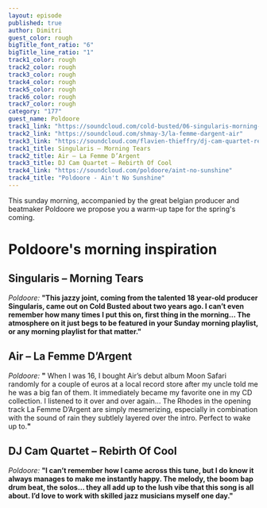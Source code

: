 ```yaml
---
layout: episode
published: true
author: Dimitri
guest_color: rough
bigTitle_font_ratio: "6"
bigTitle_line_ratio: "1"
track1_color: rough
track2_color: rough
track3_color: rough
track4_color: rough
track5_color: rough
track6_color: rough
track7_color: rough
category: "177"
guest_name: Poldoore
track1_link: "https://soundcloud.com/cold-busted/06-singularis-morning-tears"
track2_link: "https://soundcloud.com/shmay-3/la-femme-dargent-air"
track3_link: "https://soundcloud.com/flavien-thieffry/dj-cam-quartet-rebirth-of-cool"
track1_title: Singularis – Morning Tears
track2_title: Air – La Femme D’Argent
track3_title: DJ Cam Quartet – Rebirth Of Cool
track4_link: "https://soundcloud.com/poldoore/aint-no-sunshine"
track4_title: "Poldoore - Ain't No Sunshine"
---
```


<p id="introduction"></p>This sunday morning, accompanied by the great belgian producer and beatmaker Poldoore we propose you a warm-up tape for the spring's coming.

# Poldoore's morning inspiration

## Singularis – Morning Tears
_Poldoore:_ **"**This jazzy joint, coming from the talented 18 year-old producer Singularis, came out on Cold Busted about two years ago. I can’t even remember how many times I put this on, first thing in the morning... The atmosphere on it just begs to be featured in your Sunday morning playlist, or any morning playlist for that matter.**"**

## Air – La Femme D’Argent
_Poldoore:_ **"** When I was 16, I bought Air’s debut album Moon Safari randomly for a couple of euros at a local record store after my uncle told me he was a big fan of them. It immediately became my favorite one in my CD collection. I listened to it over and over again... The Rhodes in the opening track La Femme D’Argent are simply mesmerizing, especially in combination with the sound of rain they subtlely layered over the intro. Perfect to wake up to.**"**

## DJ Cam Quartet – Rebirth Of Cool
_Poldoore:_ **"**I can’t remember how I came across this tune, but I do know it always manages to make me instantly happy. The melody, the boom bap drum beat, the solos… they all add up to the lush vibe that this song is all about. I’d love to work with skilled jazz musicians myself one day.**"**